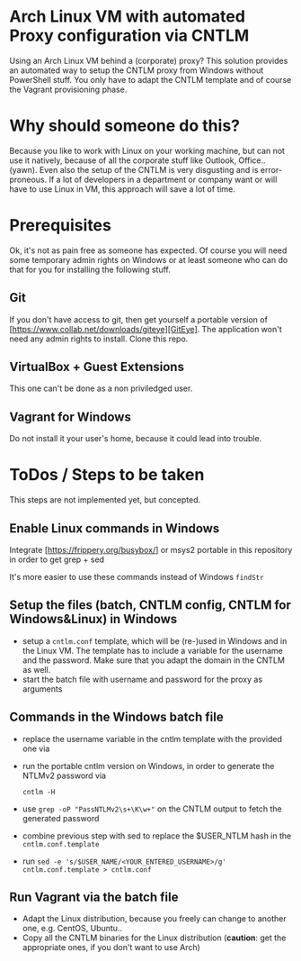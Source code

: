 # Arch Linux VM with automated Proxy configuration via CNTLM
Using an Arch Linux VM behind a (corporate) proxy? 
This solution provides an automated way to setup the CNTLM proxy from Windows without PowerShell stuff.
You only have to adapt the CNTLM template and of course the Vagrant provisioning phase.

# Why should someone do this?
Because you like to work with Linux on your working machine, but can not use it natively, because of all the corporate stuff 
like Outlook, Office.. (yawn).
Even also the setup of the CNTLM is very disgusting and is error-proneous.
If a lot of developers in a department or company want or will have to use Linux in VM, this approach will save a lot of time.

# Prerequisites
Ok, it's not as pain free as someone has expected.
Of course you will need some temporary admin rights on Windows or at least someone who can do that for you for installing the following stuff.
## Git 
If you don't have access to git, then get yourself a portable version of [https://www.collab.net/downloads/giteye][GitEye].
The application won't need any admin rights to install.
Clone this repo.
## VirtualBox + Guest Extensions
This one can't be done as a non priviledged user.
## Vagrant for Windows
Do not install it your user's home, because it could lead into trouble.

# ToDos / Steps to be taken
This steps are not implemented yet, but concepted.
## Enable Linux commands in Windows
Integrate 
[https://frippery.org/busybox/]
or
msys2 portable 
in this repository in order to get grep + sed

It's more easier to use these commands instead of Windows `findStr`

## Setup the files (batch, CNTLM config, CNTLM for Windows&Linux) in Windows
- setup a `cntlm.conf` template, which will be (re-)used in Windows and in the Linux VM.
The template has to include a variable for the username and the password.
Make sure that you adapt the domain in the CNTLM as well.
- start the batch file with username and password for the proxy as arguments

## Commands in the Windows batch file
- replace the username variable in the cntlm template with the provided one via
- run the portable cntlm version on Windows, in order to generate the NTLMv2 password via
 
      cntlm -H

- use `grep -oP "PassNTLMv2\s+\K\w+"` on the CNTLM output to fetch the generated password
- combine previous step with sed to replace the $USER_NTLM hash in the `cntlm.conf.template`
- run  `sed -e 's/$USER_NAME/<YOUR_ENTERED_USERNAME>/g' cntlm.conf.template > cntlm.conf`

## Run Vagrant via the batch file
- Adapt the Linux distribution, because you freely can change to another one, e.g. CentOS, Ubuntu..
- Copy all the CNTLM binaries for the Linux distribution (**caution**: get the appropriate ones, if you don't want to use Arch)

